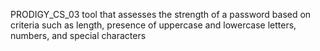 PRODIGY_CS_03
tool that assesses the strength of a password based on criteria such as length, presence of uppercase and lowercase letters, numbers, and special characters
